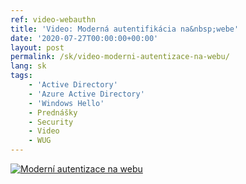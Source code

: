 ```yaml
---
ref: video-webauthn
title: 'Video: Moderná autentifikácia na&nbsp;webe'
date: '2020-07-27T00:00:00+00:00'
layout: post
permalink: /sk/video-moderni-autentizace-na-webu/
lang: sk
tags:
    - 'Active Directory'
    - 'Azure Active Directory'
    - 'Windows Hello'
    - Prednášky
    - Security
    - Video
    - WUG
---
```


<!--more-->

[![Moderní autentizace na webu](https://wug.cz/online/akce/GetFile.ashx?PhotoID=3188&ThumbnailSizeName=detail)](https://wug.cz/zaznamy/617-Moderni-autentizace-na-webu)

